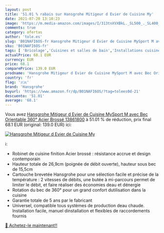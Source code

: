 ```yaml
---
layout: post
title: '51.01 % rabais sur Hansgrohe Mitigeur d Evier de Cuisine My'
date: 2021-07-20 13:10:23
image: 'https://m.media-amazon.com/images/I/313tnXVXBkL._SL500_._SL400_.jpg'
comments: true
category: ofertas
author: 'tole.es'
slug: 'B01NAFI6OS-fr Hansgrohe Mitigeur d Evier de Cuisine MySport M avec Bec...'
sku: 'B01NAFI6OS-fr'
tags: [ 'Bricolage','Cuisines et salles de bain','Installations cuisine','Robinets dévier de cuisine','Robinetterie de cuisine','hansgrohe', ]
actualPrice: 68.1 EUR
currency: EUR
price: 68.1
comparePrice: 139.0 EUR
prodname: 'Hansgrohe Mitigeur d Evier de Cuisine MySport M avec Bec Orientable 360° Acier Brossé 13861800'
country: 'fr'
flag: '🇫🇷'
brand: 'Hansgrohe'
buyurl: 'https://www.amazon.fr/dp/B01NAFI6OS/?tag=tolees0d-21'
descuento: '51.01'
average: '68.1'
---
```


Vous avez [Hansgrohe Mitigeur d Evier de Cuisine MySport M avec Bec Orientable 360° Acier Brossé 13861800](https://www.amazon.fr/dp/B01NAFI6OS/?tag=tolees0d-21)  à  51.01 % de réduction, prix final  68.1 EUR (original: 139.0 EUR) ici:

[![Hansgrohe Mitigeur d Evier de Cuisine My](https://m.media-amazon.com/images/I/313tnXVXBkL._SL500_._SL400_.jpg)](https://www.amazon.fr/dp/B01NAFI6OS/?tag=tolees0d-21)

ℹ️:

- Robinet de cuisine finition Acier brossé : résistance accrue et design contemporain
- Hauteur totale de 26,9cm (poignée de débit ouverte), hauteur sous bec de 15,5cm
- Cartouche brevetée Hansgrohe pour une sélection facile et précise de la température : 2 vitesses de débits, une butée à mi-parcours permet de limiter le débit, et faire réaliser des économies deau et dénergie
- Rotation du bec de 360° pour un grand confort dutilisation dans la cuisine
- Garantie totale de 5 ans par le fabricant
- Universel, compatible tous systèmes de production deau chaude. Installation facile, manuel dinstallation et flexibles de raccordements fournis

[🛒 Achetez-le maintenant!!](https://www.amazon.fr/dp/B01NAFI6OS/?tag=tolees0d-21)
